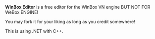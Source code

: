 **WinBox Editor** is a free editor for the WinBox VN engine
BUT NOT FOR WeBox ENGINE!

You may fork it for your liking as long as you credit somewhere!

This is using .NET with C++.
